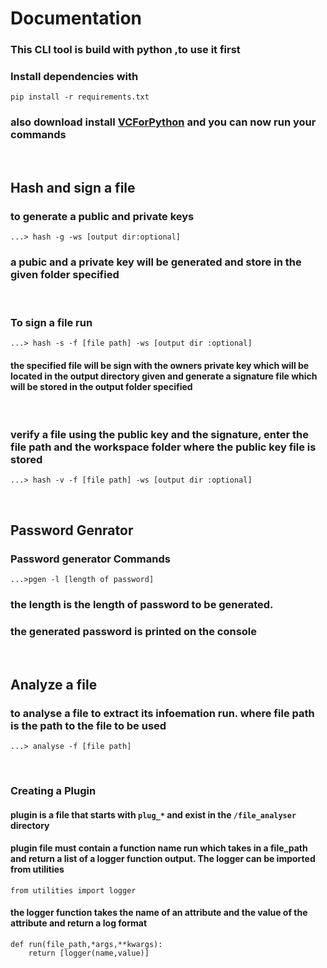 # Documentation
### This CLI tool is build with python ,to use it first 
### Install dependencies with
    pip install -r requirements.txt

### also download install [VCForPython](https://www.microsoft.com/en-us/download/details.aspx?id=44266) and you can now run your commands



&nbsp;
## Hash and sign a file
### to generate a public and private keys
    ...> hash -g -ws [output dir:optional]
### a pubic and a private key will be generated and store in the given folder specified 


&nbsp; 

### To sign a file run
    ...> hash -s -f [file path] -ws [output dir :optional]
#### the specified file will be sign with the owners private key which will be located in the output directory given  and generate a signature file which will be stored in the output folder specified

&nbsp; 



### verify a file using the public key and the signature, enter the file path and the workspace folder where the public key file is stored
    ...> hash -v -f [file path] -ws [output dir :optional]


&nbsp;


## Password Genrator
### Password generator Commands 
    ...>pgen -l [length of password]
### the length is the length of password to be generated.
### the generated password is printed on the console

&nbsp;


## Analyze  a file
### to analyse a file to extract its infoemation run. where file path is the path to the file to be used

    ...> analyse -f [file path]

&nbsp;

### Creating a Plugin
#### plugin is a file that starts with `plug_*` and exist in the `/file_analyser` directory
#### plugin file must contain a function name run which takes in a file_path and return a list of a logger function output. The logger can be imported from utilities
    from utilities import logger
#### the logger function takes the name of an attribute and the value of the attribute and return a log format
    def run(file_path,*args,**kwargs):
        return [logger(name,value)]

